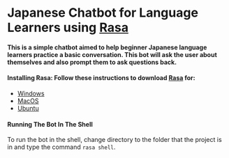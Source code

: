 # Japanese Chatbot for Language Learners using [Rasa](https://rasa.com/)

#### This is a simple chatbot aimed to help beginner Japanese language learners practice a basic conversation. This bot will ask the user about themselves and also prompt them to ask questions back.

#### Installing Rasa: Follow these instructions to download [Rasa](https://rasa.com/) for:
* [Windows](https://learning.rasa.com/installation/)
* [MacOS](https://learning.rasa.com/installation/mac/)
* [Ubuntu](https://learning.rasa.com/installation/ubuntu/)

#### Running The Bot In The Shell
To run the bot in the shell, change directory to the folder that the project is in and type the command `rasa shell`.
